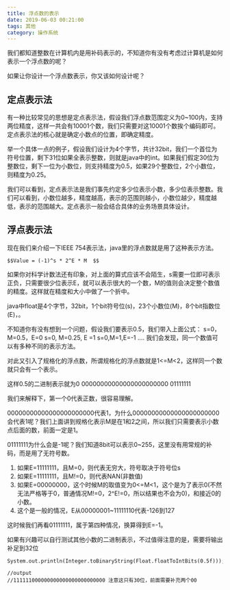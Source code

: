 ```yaml
---
title: 浮点数的表示
date: 2019-06-03 00:21:00
tags: 其他
category: 操作系统
---
```


我们都知道整数在计算机内是用补码表示的，不知道你有没有考虑过计算机是如何表示一个浮点数的呢？

如果让你设计一个浮点数表示，你又该如何设计呢？

## 定点表示法
有一种比较常见的思想是定点表示法，假设我们浮点数范围定义为0~100内，支持两位精度，这样一共会有10001个数，我们只需要对这10001个数挨个编码即可。定点表示法的核心就是确定小数点的位置，即确定精度。

举一个具体一点的例子，假设我们设计为4个字节，共计32bit，我们一个首位为符号位置，剩下31位如果全表示整数，则就是java中的int。如果我们假定30位为整数位，剩下一位为小数位，则支持精度为0.5，如果29个整数位，2个小数位，则精度为0.25。

我们可以看到，定点表示法是我们事先约定多少位表示小数，多少位表示整数。我们可以看到，小数位越多，精度越高，表示的范围则越小，小数位越少，精度越低，表示的范围越大。定点表示一般会结合具体的业务场景具体设计。

## 浮点表示法
现在我们来介绍一下IEEE 754表示法，java里的浮点数就是用了这种表示方法。

```mathjax!
$$Value = (-1)^s * 2^E * M  $$
```
如果你对科学计数法还有印象，对上面的算式应该不会陌生，s需要一位即可表示正负，只需要很少位表示E，就可以表示很大的一个数，M的值则会决定整个数值的精度。这样就在精度和大小中做了一个折中。
 
 java中float是4个字节，32bit，1个bit符号位(s)，23个小数位(M)，8个bit指数位(E)，。
 
 不知道你有没有想到一个问题，假设我们要表示0.5，我们带入上面公式：
 s=0，M=0.5，E=0
 s=0, M=0.25, E =1
 s=0,M=1,E=-1
 ....
 我们会发现，同一个数值可以有多种不同的表示方法。
 
 对此又引入了规格化的浮点数，所谓规格化的浮点数就是1<=M<2，这样同一个数就只会有一个表示。
 
这样0.5的二进制表示就为0 00000000000000000000000 01111111 

我们来解释下，第一个0代表正数，很容易理解。

00000000000000000000000代表1，为什么00000000000000000000000会代表1呢？我们上面讲到规格化表示M是在1和2之间，所以我们只需要表示小数点后面的数，前面一定是1。

01111111为什么会是-1呢？我们知道8bit可以表示0~255，这里没有用常规的补码，而是用了无符号数。

1. 如果E=11111111，且M=0，则代表无穷大，符号取决于符号位s
2. 如果E=11111111，且M!=0，则代表NAN(非数值)
3. 如果E=00000000，这个时候M的取值变为0<=M<1，这个是为了表示0(不然无法严格等于0，普通情况M!=0，2^E!=0，所以结果也不会为0)，和接近0的小数。
4. 这个是一般的情况，E从00000001~11111110代表-126到127

这时候我们再看01111111，属于第四种情况，换算得到E=-1。

如果有兴趣可以自行测试其他小数的二进制表示，不过值得注意的是，需要将输出补足到32位
```
System.out.println(Integer.toBinaryString(Float.floatToIntBits(0.5f)));

//output 
//111111000000000000000000000000 注意这只有30位，前面需要补充两个00
```
